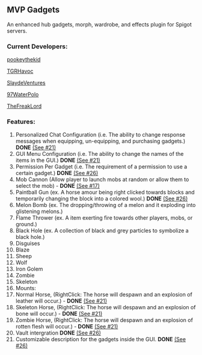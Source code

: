 MVP Gadgets
------------
An enhanced hub gadgets, morph, wardrobe, and effects plugin for Spigot servers.

### Current Developers:
[pookeythekid](https://github.com/pookeythekid)

[TGRHavoc](https://github.com/TGRHavoc)

[SlaydeVentures](https://github.com/SlaydeVentures)

[97WaterPolo](https://github.com/97WaterPolo)

[TheFreakLord](http://github.com/TheFreakLord)


### Features:

1. Personalized Chat Configuration (i.e. The ability to change response messages when equipping, un-equipping, and purchasing gadgets.) **DONE** [(See #21)](https://github.com/JoshMullins/MVPGadgets/pull/21/)
2. GUI Menu Configuration (i.e. The ability to change the names of the items in the GUI.) **DONE** [(See #21)](https://github.com/JoshMullins/MVPGadgets/pull/21)
3. Permission Per Gadget (i.e. The requirement of a permission to use a certain gadget.) **DONE** [(See #26)](https://github.com/JoshMullins/MVPGadgets/pull/26/)
4. Mob Cannon (Allow player to launch mobs at random or allow them to select the mob) - **DONE** [(See #17)](https://github.com/JoshMullins/MVPGadgets/pull/17)
5. Paintball Gun (ex. A horse amour being right clicked towards blocks and temporarily changing the block into a colored wool.) **DONE** [(See #26)](https://github.com/JoshMullins/MVPGadgets/pull/26/)
6. Melon Bomb (ex. The dropping/throwing of a melon and it exploding into glistening melons.)
7. Flame Thrower (ex. A item exerting fire towards other players, mobs, or ground.)
8. Black Hole (ex. A collection of black and grey particles to symbolize a black hole.)
9. Disguises
  1. Blaze
  2. Sheep
  3. Wolf
  4. Iron Golem
  5. Zombie
  6. Skeleton
10. Mounts:
  1. Normal Horse, (RightClick: The horse will despawn and an explosion of leather will occur.) - **DONE** [(See #21)](https://github.com/JoshMullins/MVPGadgets/pull/21)
  2. Skeleton Horse, (RightClick: The horse will despawn and an explosion of bone will occur.) - **DONE** [(See #21)](https://github.com/JoshMullins/MVPGadgets/pull/21)
  3. Zombie Horse, (RightClick: The horse will despawn and an explosion of rotten flesh will occur.) - **DONE** [(See #21)](https://github.com/JoshMullins/MVPGadgets/pull/21)
11. Vault intergration **DONE** [(See #26)](https://github.com/JoshMullins/MVPGadgets/pull/26)
12. Customizable description for the gadgets inside the GUI. **DONE** [(See #26)](https://github.com/JoshMullins/MVPGadgets/pull/26)

